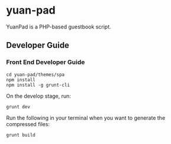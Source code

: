 # yuan-pad
YuanPad is a PHP-based guestbook script.

## Developer Guide

### Front End Developer Guide

```
cd yuan-pad/themes/spa
npm install
npm install -g grunt-cli
```

On the develop stage, run:

```
grunt dev
```

Run the following in your terminal when you want to generate the compressed files:

```
grunt build
```
